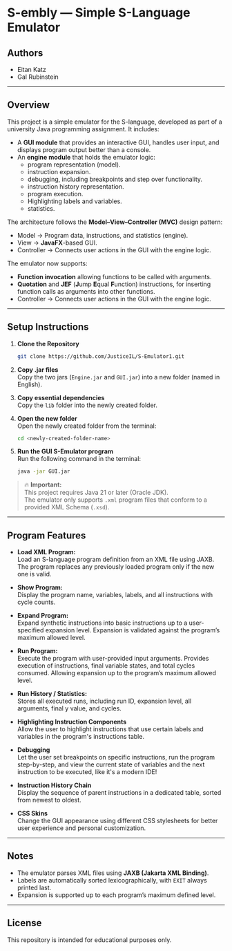 # S-embly — Simple S-Language Emulator

## Authors

- Eitan Katz
- Gal Rubinstein

---

## Overview

This project is a simple emulator for the S-language, developed as part of a university Java programming assignment. It includes:

- A **GUI module** that provides an interactive GUI, handles user input, and displays program output better than a console.
- An **engine module** that holds the emulator logic:
  - program representation (model).
  - instruction expansion.
  - debugging, including breakpoints and step over functionality.
  - instruction history representation.
  - program execution.
  - Highlighting labels and variables.
  - statistics.

The architecture follows the **Model–View–Controller (MVC)** design pattern:
  - Model → Program data, instructions, and statistics (engine).
  - View → **JavaFX**-based GUI.
  - Controller → Connects user actions in the GUI with the engine logic.

The emulator now supports:
- **Function invocation** allowing functions to be called with arguments.
- **Quotation** and **JEF** (**J**ump **E**qual **F**unction) instructions, for inserting function calls as arguments into other functions.
- Controller → Connects user actions in the GUI with the engine logic.

---

## Setup Instructions

1. **Clone the Repository**  
   ```bash
   git clone https://github.com/JusticeIL/S-Emulator1.git
   ```

2. **Copy .jar files**  
   Copy the two jars (`Engine.jar` and `GUI.jar`) into a new folder (named in English).

3. **Copy essential dependencies**  
   Copy the `lib` folder into the newly created folder.

4. **Open the new folder**  
   Open the newly created folder from the terminal:  
   ```bash
   cd <newly-created-folder-name>
   ```

5. **Run the GUI S-Emulator program**  
   Run the following command in the terminal:  
   ```bash
   java -jar GUI.jar
   ```

> 🔥 **Important:**  
> This project requires Java 21 or later (Oracle JDK).  
> The emulator only supports `.xml` program files that conform to a provided XML Schema (`.xsd`).

---

## Program Features

- **Load XML Program:**  
  Load an S-language program definition from an XML file using JAXB.
  The program replaces any previously loaded program only if the new one is valid.

- **Show Program:**  
  Display the program name, variables, labels, and all instructions with cycle counts.

- **Expand Program:**  
  Expand synthetic instructions into basic instructions up to a user-specified expansion level.
  Expansion is validated against the program’s maximum allowed level.

- **Run Program:**  
  Execute the program with user-provided input arguments.
  Provides execution of instructions, final variable states, and total cycles consumed.
  Allowing expansion up to the program’s maximum allowed level.
  
- **Run History / Statistics:**  
  Stores all executed runs, including run ID, expansion level, all arguments, final y value, and cycles.
  
- **Highlighting Instruction Components**  
  Allow the user to highlight instructions that use certain labels and variables in the program's instructions table.

- **Debugging**  
  Let the user set breakpoints on specific instructions, run the program step-by-step, and view the current state of variables and the next instruction to be executed,
  like it's a modern IDE!

- **Instruction History Chain**  
    Display the sequence of parent instructions in a dedicated table, sorted from newest to oldest.

- **CSS Skins**  
    Change the GUI appearance using different CSS stylesheets for better user experience and personal customization.

---

## Notes

- The emulator parses XML files using **JAXB (Jakarta XML Binding)**.
- Labels are automatically sorted lexicographically, with `EXIT` always printed last.
- Expansion is supported up to each program’s maximum defined level.

---

## License

This repository is intended for educational purposes only.
